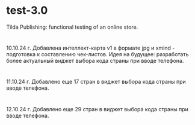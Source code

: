# test-3.0
Tilda Publishing: functional testing of an online store.
#
10.10.24 г.
Добавлена интеллект-карта v1 в формате jpg и xmind - подготовка к составлению чек-листов.
Идея на будущее: разработать более актуальный виджет выбора кода страны при вводе телефона.
#
11.10.24 г.
Добавлено еще 17 стран в виджет выбора кода страны при вводе телефона.
#
12.10.24 г. 
Добавлено еще 29 стран в виджет выбора кода страны при вводе телефона.
